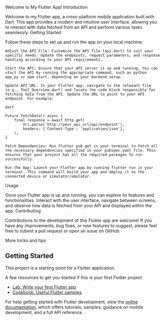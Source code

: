 Welcome to My Flutter App!
Introduction

Welcome to my Flutter app, a cross-platform mobile application built with Dart. This app provides a modern and intuitive user interface, allowing you to interact with data fetched from an API and perform various tasks seamlessly.
Getting Started

Follow these steps to set up and run the app on your local machine:

    Adjust the API File: Customize the API file (api.dart) to suit your specific needs. Update the endpoints, request parameters, and response handling according to your API requirements.

    Start the API: Ensure that your API server is up and running. You can start the API by running the appropriate command, such as python app.py or npm start, depending on your backend setup.

    Update API URL: In your Flutter app, navigate to the relevant file (e.g., Tool_Overview.dart) and locate the code block responsible for fetching data from the API. Update the URL to point to your API endpoint. For example:

    dart

    Future fetchData() async {
        final response = await http.get(
            Uri.parse('http://your_api_url/api/endpoint'),
            headers: {'Content-Type': 'application/json'},
        );
    }

    Fetch Dependencies: Run flutter pub get in your terminal to fetch all the necessary dependencies specified in your pubspec.yaml file. This ensures that your project has all the required packages to run successfully.

    Run the App: Launch your Flutter app by running flutter run in your terminal. This command will build your app and deploy it to the connected device or simulator/emulator.

Usage

Once your Flutter app is up and running, you can explore its features and functionalities. Interact with the user interface, navigate between screens, and observe how data is fetched from your API and displayed within the app.
Contributing

Contributions to the development of this Flutter app are welcome! If you have any improvements, bug fixes, or new features to suggest, please feel free to submit a pull request or open an issue on GitHub.



More tricks and tips:


## Getting Started

This project is a starting point for a Flutter application.

A few resources to get you started if this is your first Flutter project:

- [Lab: Write your first Flutter app](https://docs.flutter.dev/get-started/codelab)
- [Cookbook: Useful Flutter samples](https://docs.flutter.dev/cookbook)

For help getting started with Flutter development, view the
[online documentation](https://docs.flutter.dev/), which offers tutorials,
samples, guidance on mobile development, and a full API reference.
